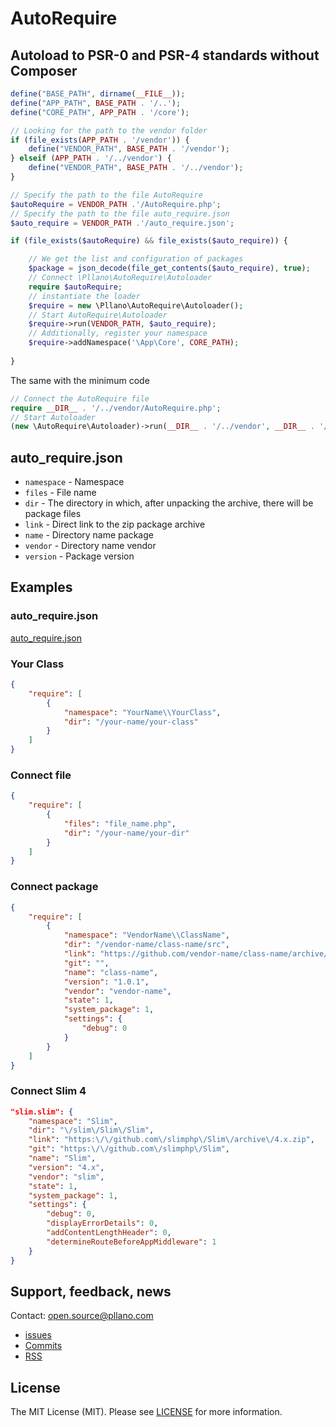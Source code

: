 # AutoRequire
## Autoload to PSR-0 and PSR-4 standards without Composer
```php
define("BASE_PATH", dirname(__FILE__));
define("APP_PATH", BASE_PATH . '/..');
define("CORE_PATH", APP_PATH . '/core');

// Looking for the path to the vendor folder
if (file_exists(APP_PATH . '/vendor')) {
    define("VENDOR_PATH", BASE_PATH . '/vendor');
} elseif (APP_PATH . '/../vendor') {
    define("VENDOR_PATH", BASE_PATH . '/../vendor');
}

// Specify the path to the file AutoRequire
$autoRequire = VENDOR_PATH .'/AutoRequire.php';
// Specify the path to the file auto_require.json
$auto_require = VENDOR_PATH .'/auto_require.json';

if (file_exists($autoRequire) && file_exists($auto_require)) {

    // We get the list and configuration of packages
    $package = json_decode(file_get_contents($auto_require), true);
    // Connect \Pllano\AutoRequire\Autoloader
    require $autoRequire;
    // instantiate the loader
    $require = new \Pllano\AutoRequire\Autoloader();
    // Start AutoRequire\Autoloader
    $require->run(VENDOR_PATH, $auto_require);
    // Additionally, register your namespace
    $require->addNamespace('\App\Core', CORE_PATH);
    
}
```
The same with the minimum code
```php
// Connect the AutoRequire file
require __DIR__ . '/../vendor/AutoRequire.php';
// Start Autoloader
(new \AutoRequire\Autoloader)->run(__DIR__ . '/../vendor', __DIR__ . '/../vendor/auto_require.json');
```
## auto_require.json
- `namespace` - Namespace
- `files` - File name
- `dir` - The directory in which, after unpacking the archive, there will be package files
- `link` - Direct link to the zip package archive
- `name` - Directory name package
- `vendor` - Directory name vendor
- `version` - Package version
## Examples
### auto_require.json
[auto_require.json](https://github.com/pllano/auto-require/blob/master/auto_require.json)
### Your Class
```json
{
    "require": [
        {
            "namespace": "YourName\\YourClass",
            "dir": "/your-name/your-class"
        }
    ]
}
```
### Connect file
```json
{
    "require": [
        {
            "files": "file_name.php",
            "dir": "/your-name/your-dir"
        }
    ]
}
```
### Connect package
```json
{
    "require": [
        {
            "namespace": "VendorName\\ClassName",
            "dir": "/vendor-name/class-name/src",
            "link": "https://github.com/vendor-name/class-name/archive/1.0.1.zip",
            "git": "",
            "name": "class-name",
            "version": "1.0.1",
            "vendor": "vendor-name",
            "state": 1,
            "system_package": 1,
            "settings": {
                "debug": 0
            }
        }
    ]
}
```
### Connect Slim 4
```json
"slim.slim": {
    "namespace": "Slim",
    "dir": "\/slim\/Slim\/Slim",
    "link": "https:\/\/github.com\/slimphp\/Slim\/archive\/4.x.zip",
    "git": "https:\/\/github.com\/slimphp\/Slim",
    "name": "Slim",
    "version": "4.x",
    "vendor": "slim",
    "state": 1,
    "system_package": 1,
    "settings": {
        "debug": 0,
        "displayErrorDetails": 0,
        "addContentLengthHeader": 0,
        "determineRouteBeforeAppMiddleware": 1
    }
}
```
<a name="feedback"></a>
## Support, feedback, news
Contact: open.source@pllano.com

- [issues](https://github.com/pllano/auto-require/issues) 
- [Commits](https://github.com/pllano/auto-require/commits/master) 
- [RSS](https://github.com/pllano/auto-require/commits/master.atom)

License
-------
The MIT License (MIT). Please see [LICENSE](https://github.com/pllano/auto-require/blob/master/LICENSE) for more information.
